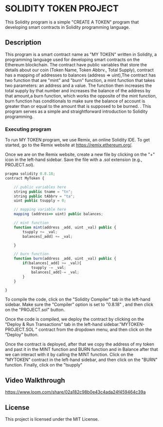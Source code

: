 # SOLIDITY TOKEN PROJECT

This Solidity program is a simple "CREATE A TOKEN" program that developing smart contracts in Solidity programming language. 

## Description

This program is a smart contract name as "MY TOKEN" written in Solidity, a programming language used for developing smart contracts on the Ethereum blockchain. The contract have public variables that store the details about our coin (Token Name, Token Abbrv., Total Supply), contract has a mapping of addresses to balances (address => uint),The contract has two function that are "mint" and "burn" function, a mint function that takes two parameters: an address and a value. The function then increases the total supply by that number and increases the balance of the address by that amount,a burn function, which works the opposite of the mint function,  burn function has conditionals to make sure the balance of account is greater than or equal to the amount that is supposed to be burned. . This program serves as a simple and straightforward introduction to Solidity programming.

### Executing program

To run MY TOKEN program, we use Remix, an online Solidity IDE. To get started, go to the Remix website at https://remix.ethereum.org/.

Once we are on the Remix website, create a new file by clicking on the "+" icon in the left-hand sidebar. Save the file with a .sol extension (e.g., PROJECT.sol). 

```javascript
pragma solidity 0.8.18;
contract MyToken {

    // public variables here
    string public tname = "tn";
    string public tAbbrv = "ta";
    uint public tsupply = 0;

    // mapping variable here
    mapping (address=> uint) public balances;

    // mint function
    function mint(address _add, uint _val) public {
        tsupply += _val;
        balances[_add] += _val;

    }

    // burn function
    function burn(address _add, uint _val) public {
        if(balances[_add] >= _val){
            tsupply -= _val;
            balances[_add]-= _val;
        }
    }

}
```

To compile the code, click on the "Solidity Compiler" tab in the left-hand sidebar. Make sure the "Compiler" option is set to "0.8.18" , and then click on the "PROJECT.sol" button.

Once the code is compiled, we deploy the contract by clicking on the "Deploy & Run Transactions" tab in the left-hand sidebar."MYTOKEN-PROJECT.SOL " contract from the dropdown menu, and then click on the "Deploy" button.

Once the contract is deployed, after that we copy the address of my token and past it in the MINT function and BURN function and in Balance after that we can interact with it by calling the MINT function. Click on the "MYTOKEN" contract in the left-hand sidebar, and then click on the "BURN" function. Finally, click on the "tsupply" 

## Video Walkthrough
https://www.loom.com/share/02a182c98b0e43c4ada24f459464c39a

## License

This project is licensed under the MIT License.
